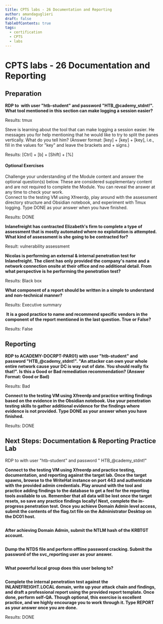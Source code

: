 ```yaml
---
title: CPTS labs - 26 Documentation and Reporting
author: amandaguglieri
draft: false
TableOfContents: true
tags:
  - certification
  - CPTS
  - labs
---
```


# CPTS labs - 26 Documentation and Reporting

## Preparation

**RDP to  with user "htb-student" and password "HTB_@cademy_stdnt!". What tool mentioned in this section can make logging a session easier?**

Results: tmux


Steve is learning about the tool that can make logging a session easier. He messages you for help mentioning that he would like to try to split the panes vertically. What do you tell him? (Answer format: [key] + [key] + [key], i.e., fill in the values for "key" and leave the brackets and + signs.)

Results: [Ctrl] + [b] + [Shift] + [%]

#### Optional Exercises

Challenge your understanding of the Module content and answer the optional question(s) below. These are considered supplementary content and are not required to complete the Module. You can reveal the answer at any time to check your work.   
Connect to the testing VM using Xfreerdp, play around with the assessment directory structure and Obsidian notebook, and experiment with Tmux logging. Type DONE as your answer when you have finished.

Results: DONE


**Inlanefreight has contracted Elizabeth's firm to complete a type of assessment that is mostly automated where no exploitation is attempted. What kind of assessment is she going to be contracted for?**

Result: vulnerability assessment

**Nicolas is performing an external & internal penetration test for Inlanefreight. The client has only provided the company's name and a network connection onsite at their office and no additional detail. From what perspective is he performing the penetration test?**

Results: Black box


**What component of a report should be written in a simple to understand and non-technical manner?**

Results: Executive summary

 **It is a good practice to name and recommend specific vendors in the component of the report mentioned in the last question. True or False?**

Results: False


## Reporting

**RDP to ACADEMY-DOCRPT-PAR01) with user "htb-student" and password "HTB_@cademy_stdnt!".  "An attacker can own your whole entire network cause your DC is way out of date. You should really fix that!". Is this a Good or Bad remediation recommendation? (Answer Format: Good or Bad)**

Results: Bad

**Connect to the testing VM using Xfreerdp and practice writing findings based on the evidence in the Obsidian notebook. Use your penetration testing skills to gather additional evidence for the findings where evidence is not provided. Type DONE as your answer when you have finished.**

Results: DONE


## Next Steps: Documentation & Reporting Practice Lab


RDP to with user "htb-student" and password " HTB_@cademy_stdnt!"

**Connect to the testing VM using Xfreerdp and practice testing, documentation, and reporting against the target lab. Once the target spawns, browse to the WriteHat instance on port 443 and authenticate with the provided admin credentials. Play around with the tool and practice adding findings to the database to get a feel for the reporting tools available to us. Remember that all data will be lost once the target resets, so save any practice findings locally! Next, complete the in-progress penetration test. Once you achieve Domain Admin level access, submit the contents of the flag.txt file on the Administrator Desktop on the DC01 host.**


```

```





**After achieving Domain Admin, submit the NTLM hash of the KRBTGT account.**


```

```




**Dump the NTDS file and perform offline password cracking. Submit the password of the svc_reporting user as your answer.**

```

```



**What powerful local group does this user belong to?**

```

```



**Complete the internal penetration test against the INLANEFREIGHT.LOCAL domain, write up your attack chain and findings, and draft a professional report using the provided report template. Once done, perform self-QA. Though optional, this exercise is excellent practice, and we highly encourage you to work through it. Type REPORT as your answer once you are done.**

Results: DONE